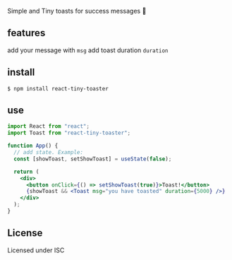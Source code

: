 Simple and Tiny toasts for success messages 🍞

## features

add your message with `msg`
add toast duration `duration`

## install

```
$ npm install react-tiny-toaster
```

## use

```jsx
import React from "react";
import Toast from "react-tiny-toaster";

function App() {
  // add state. Example:
  const [showToast, setShowToast] = useState(false);

  return (
    <div>
      <button onClick={() => setShowToast(true)}>Toast!</button>
      {showToast && <Toast msg="you have toasted" duration={5000} />}
    </div>
  );
}
```

## License

Licensed under ISC
